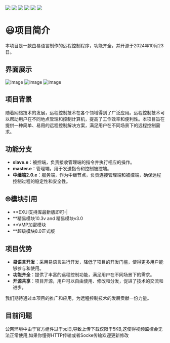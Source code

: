 ![](https://img.shields.io/github/stars/pandao/editor.md.svg) ![](https://img.shields.io/github/forks/pandao/editor.md.svg) ![](https://img.shields.io/github/tag/pandao/editor.md.svg) ![](https://img.shields.io/github/release/pandao/editor.md.svg) ![](https://img.shields.io/github/issues/pandao/editor.md.svg) ![](https://img.shields.io/bower/v/editor.md.svg)
# 😃项目简介

本项目是一款由易语言制作的远程控制程序，功能齐全，并开源于2024年10月23日。

## 界面展示
![image](https://github.com/user-attachments/assets/c5c76d59-77e8-4e2b-8aec-e0f64e7272d8)
![image](https://github.com/user-attachments/assets/6b5fee8e-7e5a-49e4-ab33-1bc485933eaf)
![image](https://github.com/user-attachments/assets/1936ee52-f4b0-472f-b097-1e65c9ca4738)

## 项目背景

随着网络技术的发展，远程控制技术在各个领域得到了广泛应用。远程控制技术可以帮助用户在不同地点管理和控制计算机，提高了工作效率和便利性。本项目旨在提供一种简单、易用的远程控制解决方案，满足用户在不同场景下的远程控制需求。

## 功能分支

- **slave.e**：被控端，负责接收管理端的指令并执行相应的操作。
- **master.e**：管理端，用于发送指令和控制被控端。
- **中继端2.0.e**：服务端，作为中继节点，负责连接管理端和被控端，确保远程控制过程的稳定性和安全性。

## 🌐模块引用
  - **EXUI支持库最新版即可-|
  - **精易模块10.3v and 精易模块v3.0
  - **VMP加密模块
  - **超级模块8.0正式版

## 项目优势

- **易语言开发**：采用易语言进行开发，降低了项目的开发门槛，使得更多用户能够参与和使用。
- **功能齐全**：提供了丰富的远程控制功能，满足用户在不同场景下的需求。
- **开源共享**：项目开源，用户可以自由使用、修改和分发，促进了技术的交流和进步。

我们期待通过本项目的推广和应用，为远程控制技术的发展贡献一份力量。

## 目前问题
公网环境中由于官方组件过于太旧,导致上传下载仅限于5KB,这使得视频监控会无法正常使用,如果你懂得HTTP传输或者Socke传输欢迎更新修改
